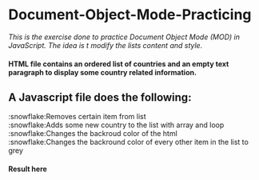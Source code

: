 # Document-Object-Mode-Practicing
*This is the exercise done to practice Document Object Mode (MOD) in JavaScript. The idea is t modify the lists content and style.*

<h4>HTML file  contains an ordered list of countries and an empty text paragraph to display some country related information.</h4>
<h2> A Javascript  file does the following: </h2>
:snowflake:Removes certain item from list <br>
:snowflake:Adds some new country to the list with array and loop<br>
:snowflake:Changes the backroud color of the html<br>
:snowflake:Changes the backround color of every other item in the list to grey<br>

<h4>Result here</h4>
